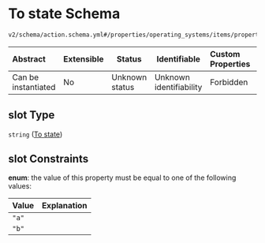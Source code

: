 # To state Schema

```txt
v2/schema/action.schema.yml#/properties/operating_systems/items/properties/steps/items/properties/actions/items/oneOf/16/properties/fastboot:set_active/properties/slot
```




| Abstract            | Extensible | Status         | Identifiable            | Custom Properties | Additional Properties | Access Restrictions | Defined In                                                           |
| :------------------ | ---------- | -------------- | ----------------------- | :---------------- | --------------------- | ------------------- | -------------------------------------------------------------------- |
| Can be instantiated | No         | Unknown status | Unknown identifiability | Forbidden         | Allowed               | none                | [device.schema.json\*](../device.schema.json "open original schema") |

## slot Type

`string` ([To state](device-properties-operating-systems-operating-system-properties-steps-step-properties-group-step-action-oneof-fastbootset_active-action-properties-fastbootset_active-action-properties-to-state.md))

## slot Constraints

**enum**: the value of this property must be equal to one of the following values:

| Value | Explanation |
| :---- | ----------- |
| `"a"` |             |
| `"b"` |             |
